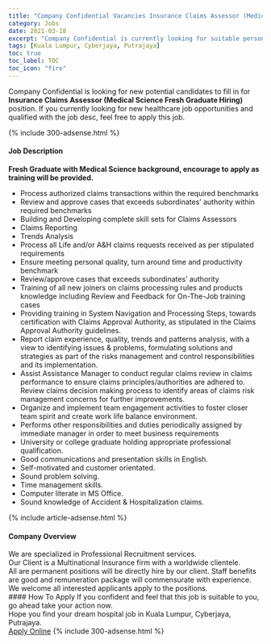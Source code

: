 ```yaml
---
title: "Company Confidential Vacancies Insurance Claims Assessor (Medical Science Fresh Graduate Hiring)" 
category: Jobs 
date: 2021-03-18 
excerpt: "Company Confidential is currently looking for suitable person to fill in the Insurance Claims Assessor (Medical Science Fresh Graduate Hiring) which positioned at Kuala Lumpur, Cyberjaya, Putrajaya" 
tags: [Kuala Lumpur, Cyberjaya, Putrajaya] 
toc: true 
toc_label: TOC 
toc_icon: "fire" 
--- 
```


<p>Company Confidential is looking for new potential candidates to fill in for <b>Insurance Claims Assessor (Medical Science Fresh Graduate Hiring)</b> position. If you currently looking for new healthcare job opportunities and qualified with the job desc, feel free to apply this job.
</p>{% include 300-adsense.html %} 
<div><div><h4>Job Description</h4></div><div><div><span><div><div><strong>Fresh Graduate with Medical Science background, encourage to apply as training will be provided.</strong></div><ul><li>Process authorized claims transactions within the required benchmarks</li><li>Review and approve cases that exceeds subordinates&#8217; authority within required benchmarks</li><li>Building and Developing complete skill sets for Claims Assessors</li><li>Claims Reporting</li><li>Trends Analysis</li><li>Process all Life and/or A&amp;H claims requests received as per stipulated requirements</li><li>Ensure meeting personal quality, turn around time and productivity benchmark</li><li>Review/approve cases that exceeds subordinates&#8217; authority</li><li>Training of all new joiners on claims processing rules and products knowledge including Review and Feedback for On-The-Job training cases</li><li>Providing training in System Navigation and Processing Steps, towards certification with Claims Approval Authority, as stipulated in the Claims Approval Authority guidelines.</li><li>Report claim experience, quality, trends and patterns analysis, with a view to identifying issues &amp; problems, formulating solutions and strategies as part of the risks management and control responsibilities and its implementation.</li><li>Assist Assistance Manager to conduct regular claims review in claims performance to ensure claims principles/authorities are adhered to. Review claims decision making process to identify areas of claims risk management concerns for further improvements.</li><li>Organize and implement team engagement activities to foster closer team spirit and create work life balance environment.</li><li>Performs other responsibilities and duties periodically assigned by immediate manager in order to meet business requirements</li><li>University or college graduate holding appropriate professional qualification.</li><li>Good communications and presentation skills in English.</li><li>Self-motivated and customer orientated.</li><li>Sound problem solving.</li><li>Time management skills.</li><li>Computer literate in MS Office.</li><li>Sound knowledge of Accident &amp; Hospitalization claims.</li></ul></div></span></div></div></div> 
{% include article-adsense.html %} 
<div><div><h4>Company Overview</h4></div><div><div><span><div><div>We are specialized in Professional Recruitment services.</div><div>Our Client is a Multinational Insurance firm with a worldwide clientele.</div><div>All are permanent positions will be directly hire by our client. Staff benefits are good and remuneration package will commensurate with experience.</div><div>We welcome all interested applicants apply to the positions.</div></div></span></div></div></div> 
#### How To Apply 
If you confident and feel that this job is suitable to you, go ahead take your action now. <br/> 
Hope you find your dream hospital job in Kuala Lumpur, Cyberjaya, Putrajaya. <br/> 
<a href="https://www.jobstreet.com.my/en/job/insurance-claims-assessor-medical-science-fresh-graduate-hiring-4510193?jobId=jobstreet-my-job-4510193" class="btn btn--warning" target="_blank" rel="nofollow noopenner">Apply Online</a> 
{% include 300-adsense.html %} 
